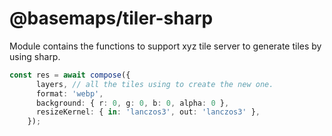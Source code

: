 # @basemaps/tiler-sharp

Module contains the functions to support xyz tile server to generate tiles by using sharp.

```typescript
const res = await compose({
      layers, // all the tiles using to create the new one.
      format: 'webp',
      background: { r: 0, g: 0, b: 0, alpha: 0 },
      resizeKernel: { in: 'lanczos3', out: 'lanczos3' },
    });
```
